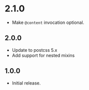 # 2.1.0
* Make `@content` invocation optional.

## 2.0.0
* Update to postcss 5.x
* Add support for nested mixins

## 1.0.0
* Initial release.
